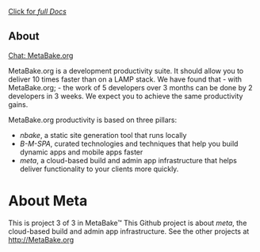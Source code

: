 

[Click for *full Docs*](/http://doc.metabake.org/meta/)


## About

[Chat: MetaBake.org ](http://chat.MetaBake.org)

MetaBake.org is a development productivity suite. It should allow you to deliver 10 times faster than on a LAMP stack. We have found that - with MetaBake.org; - the work of 5 developers over 3 months can be done by 2 developers in 3 weeks. We expect you to achieve the same productivity gains.


MetaBake.org productivity is based on three pillars:
- _nbake_, a static site generation tool that runs locally
- _B-M-SPA_, curated technologies and techniques that help you build dynamic apps and mobile apps faster
- _meta_, a cloud-based build and admin app infrastructure that helps deliver functionality to your clients more quickly.



# About Meta

This is project 3 of 3 in MetaBake&trade; This Github project is about _meta_, the cloud-based build and admin app infrastructure. See the other projects at http://MetaBake.org
